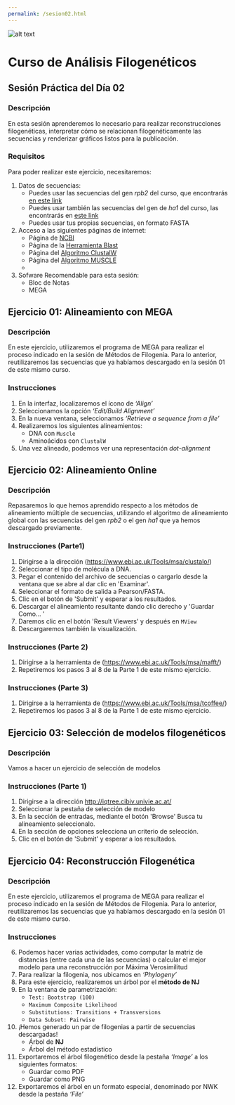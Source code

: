 ```yaml
---
permalink: /sesion02.html
---
```

![alt text](![image](https://solariabiodata.com.mx/wp-content/uploads/2021/07/logo_red.png))
# Curso de Análisis Filogenéticos

## Sesión Práctica del Día 02

### Descripción
En esta sesión aprenderemos lo necesario para realizar reconstrucciones filogenéticas, interpretar cómo se relacionan filogenéticamente las secuencias y renderizar gráficos listos para la publicación.

### Requisitos

Para poder realizar este ejercicio, necesitaremos:

1. Datos de secuencias:
    - Puedes usar las secuencias del gen _rpb2_ del curso, que encontrarás [en este link](data/rpb2.fasta)
    - Puedes usar también las secuencias del gen de _ha1_ del curso, las encontrarás en [este link](data/ha1.fasta)
    - Puedes usar tus propias secuencias, en formato FASTA
2. Acceso a las siguientes páginas de internet:
    - Página de [NCBI](https://www.ncbi.nlm.nih.gov/)
    - Página de la [Herramienta Blast](https://blast.ncbi.nlm.nih.gov/Blast.cgi)
    - Página del [Algoritmo ClustalW](https://www.ebi.ac.uk/Tools/msa/clustalo/)
    - Página del [Algoritmo MUSCLE](https://www.ebi.ac.uk/Tools/msa/muscle/)
    -
3. Sofware Recomendable para esta sesión:
    - Bloc de Notas
    - MEGA

## Ejercicio 01: Alineamiento con MEGA
### Descripción
En este ejercicio, utilizaremos el programa de MEGA para realizar el proceso indicado en la sesión de Métodos de Filogenia. Para lo anterior, reutilizaremos las secuencias que ya habíamos descargado en la sesión 01 de este mismo curso.

### Instrucciones

1. En la interfaz, localizaremos el ícono de _‘Align’_
2. Seleccionamos la opción _‘Edit/Build Alignment’_
3. En la nueva ventana, seleccionamos _‘Retrieve a sequence from a file’_
4. Realizaremos los siguientes alineamientos:
    - DNA con `Muscle`
    - Aminoácidos con `ClustalW`
5. Una vez alineado, podemos ver una representación _dot-alignment_

## Ejercicio 02: Alineamiento Online

### Descripción
Repasaremos lo que hemos aprendido respecto a los métodos de alineamiento múltiple de secuencias, utilizando el algoritmo de alineamiento global con las secuencias del gen _rpb2_ o el gen _ha1_ que ya hemos descargado previamente.

### Instrucciones (Parte1)

1. Dirigirse a la dirección (https://www.ebi.ac.uk/Tools/msa/clustalo/)
2. Seleccionar el tipo de molécula a DNA.
3. Pegar el contenido del archivo de secuencias o cargarlo desde la ventana que se abre al dar clic en 'Examinar'.
4. Seleccionar el formato de salida a Pearson/FASTA.
5. Clic en el botón de 'Submit' y esperar a los resultados.
6. Descargar el alineamiento resultante dando clic derecho y 'Guardar Como... '
7. Daremos clic en el botón 'Result Viewers' y después en `MView`
8. Descargaremos también la visualización.

### Instrucciones (Parte 2)
1. Dirigirse a la herramienta de (https://www.ebi.ac.uk/Tools/msa/mafft/)
2. Repetiremos los pasos 3 al 8 de la Parte 1 de este mismo ejercicio.

### Instrucciones (Parte 3)
1. Dirigirse a la herramienta de (https://www.ebi.ac.uk/Tools/msa/tcoffee/)
2. Repetiremos los pasos 3 al 8 de la Parte 1 de este mismo ejercicio.


## Ejercicio 03: Selección de modelos filogenéticos
### Descripción
Vamos a hacer un ejercicio de selección de modelos

### Instrucciones (Parte 1)
1. Dirigirse a la dirección http://iqtree.cibiv.univie.ac.at/
2. Seleccionar la pestaña de selección de modelo
3. En la sección de entradas, mediante el botón 'Browse' Busca tu alineamiento seleccionalo.
4. En la sección de opciones selecciona un criterio de selección.
5. Clic en el botón de 'Submit' y esperar a los resultados.



## Ejercicio 04: Reconstrucción Filogenética
### Descripción
En este ejercicio, utilizaremos el programa de MEGA para realizar el proceso indicado en la sesión de Métodos de Filogenia. Para lo anterior, reutilizaremos las secuencias que ya habíamos descargado en la sesión 01 de este mismo curso.

### Instrucciones

6. Podemos hacer varias actividades, como computar la matriz de distancias (entre cada una de las secuencias) o calcular el mejor modelo para una reconstrucción por Máxima Verosimilitud
7. Para realizar la filogenia, nos ubicamos en _‘Phylogeny’_
8. Para este ejercicio, realizaremos un árbol por el **método de NJ**
9. En la ventana de parametrización:
    - `Test: Bootstrap (100)`
    - `Maximum Composite Likelihood`
    - `Substitutions: Transitions + Transversions`
    - `Data Subset: Pairwise`
10. ¡Hemos generado un par de filogenias a partir de secuencias descargadas!
    - Árbol de **NJ**
    - Árbol del método estadístico
11. Exportaremos el árbol filogenético desde la pestaña _‘Image’_ a los siguientes formatos:
    - Guardar como PDF
    - Guardar como PNG
12. Exportaremos el árbol en un formato especial, denominado por NWK desde la pestaña _‘File’_


